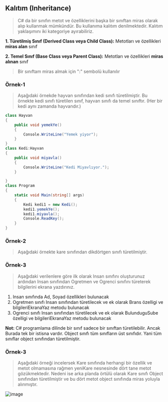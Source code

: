 ## Kalıtım (Inheritance) ##

> C# da bir sınıfın metot ve özelliklerini başka bir sınıftan miras olarak alıp kullanmak mümkündür. Bu kullanıma kalıtım denilmektedir.
> Kalıtım yaklaşımını iki kategoriye ayırabiliriz.

  **1. Türetilmiş Sınıf (Derived Class veya Child Class):** Metotları ve özellikleri **miras alan** sınıf
  
  **2. Temel Sınıf (Base Class veya Parent Class):** Metotları ve özellikleri **miras alınan** sınıf
  
  
> Bir sınıftam miras almak için ":" sembolü kullanılır

### Örnek-1 ###
>Aşağıdaki örnekde hayvan sınıfından kedi sınıfı türetilmiştir. Bu örnekte kedi sınıfı türetilen sınıf, hayvan sınıfı da temel sınıftır. (Her bir kedi aynı zamanda hayvandır.)

```csharp
class Hayvan
{
    public void yemekYe()
    {
        Console.WriteLine("Yemek yiyor");
    }
}
class Kedi:Hayvan
{
    public void miyavla()
    {
        Console.WriteLine("Kedi Miyavlıyor.");
    }

}
class Program
{
    static void Main(string[] args)
    {
        Kedi kedi1 = new Kedi();
        kedi1.yemekYe();
        kedi1.miyavla();
        Console.ReadKey();
    }
}

```
### Örnek-2 ###
> Aşağıdaki örnekte kare sınıfından dikdörtgen sınıfı türetilmiştir.


### Örnek-3 ###
> Aşağıdaki verilenlere göre ilk olarak Insan sınıfını oluşturunuz ardından Insan sınıfından Ogretmen ve Ogrenci sınıfını türeterek bilgilerini ekrana yazdırınız.

1. Insan sınıfında Ad, Soyad özellikleri bulunacak
2. Ogretmen sınıfı Insan sınıfından türetilecek ve ek olarak Brans özelligi ve bilgileriEkranaYaz metodu bulunacak
3. Ogrenci sınıfı Insan sınıfından türetilecek ve ek olarak BulunduguSube özelligi ve bilgileriEkranaYaz metodu bulunacak



**Not:** C# programlama dilinde bir sınıf sadece bir sınıftan türetilebilir. Ancak Burada tek bir istisna vardır. Object sınıfı tüm sınıfların üst sınıfıdır. Yani tüm sınıflar object sınıfından türetilmiştir.

### Örnek-3 ###
> Aşağıdaki örneği incelersek Kare sınıfında herhangi bir özellik ve metot olmamasına rağmen yeniKare nesnesinde dört tane metot gözükmektedir. Nedeni ise arka planda örtülü olarak Kare sınıfı Object sınıfından türetilmiştir ve bu dört metot object sınıfında miras yoluyla alınmıştır.

![image](https://user-images.githubusercontent.com/28144917/143864036-20ceb9cc-8e12-43df-9cec-f61eaeb7bd06.png)



